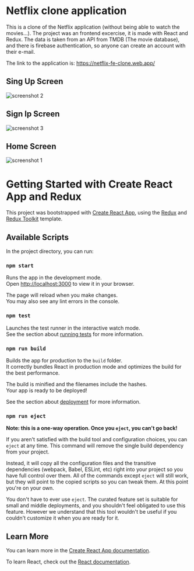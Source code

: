 # Netflix clone application

This is a clone of the Netflix application (without being able to watch the movies...). The project was an frontend excercise, it is made with React and Redux. The data is taken from an API from TMDB (The movie database), and there is firebase authentication, so anyone can create an account with their e-mail.

The link to the application is: https://netflix-fe-clone.web.app/

## Sing Up Screen

![screenshot 2](https://user-images.githubusercontent.com/81175325/186024921-c9dbf8c0-452d-404c-a9de-8c48d121431f.JPG)

## Sign Ip Screen

![screenshot 3](https://user-images.githubusercontent.com/81175325/186024788-61a80110-35a2-42db-9376-c3426c6e1d75.JPG)

## Home Screen

![screenshot 1](https://user-images.githubusercontent.com/81175325/186024594-164c802f-0acf-468c-969e-90f1a2725e86.JPG)


# Getting Started with Create React App and Redux

This project was bootstrapped with [Create React App](https://github.com/facebook/create-react-app), using the [Redux](https://redux.js.org/) and [Redux Toolkit](https://redux-toolkit.js.org/) template.

## Available Scripts

In the project directory, you can run:

### `npm start`

Runs the app in the development mode.\
Open [http://localhost:3000](http://localhost:3000) to view it in your browser.

The page will reload when you make changes.\
You may also see any lint errors in the console.

### `npm test`

Launches the test runner in the interactive watch mode.\
See the section about [running tests](https://facebook.github.io/create-react-app/docs/running-tests) for more information.

### `npm run build`

Builds the app for production to the `build` folder.\
It correctly bundles React in production mode and optimizes the build for the best performance.

The build is minified and the filenames include the hashes.\
Your app is ready to be deployed!

See the section about [deployment](https://facebook.github.io/create-react-app/docs/deployment) for more information.

### `npm run eject`

**Note: this is a one-way operation. Once you `eject`, you can't go back!**

If you aren't satisfied with the build tool and configuration choices, you can `eject` at any time. This command will remove the single build dependency from your project.

Instead, it will copy all the configuration files and the transitive dependencies (webpack, Babel, ESLint, etc) right into your project so you have full control over them. All of the commands except `eject` will still work, but they will point to the copied scripts so you can tweak them. At this point you're on your own.

You don't have to ever use `eject`. The curated feature set is suitable for small and middle deployments, and you shouldn't feel obligated to use this feature. However we understand that this tool wouldn't be useful if you couldn't customize it when you are ready for it.

## Learn More

You can learn more in the [Create React App documentation](https://facebook.github.io/create-react-app/docs/getting-started).

To learn React, check out the [React documentation](https://reactjs.org/).

